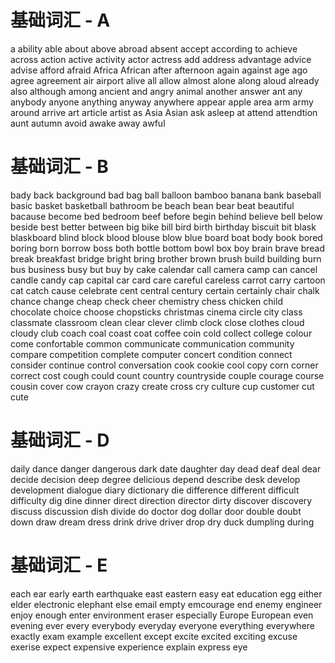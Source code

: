 # 基础词汇 - A

a
ability
able
about
above
abroad
absent
accept
according to
achieve
across
action
active
activity
actor
actress
add
address
advantage
advice
advise
afford
afraid
Africa
African
after
afternoon
again
against
age
ago
agree
agreement
air
airport
alive
all
allow
almost
alone
along
aloud
already
also
although
among
ancient
and
angry
animal
another
answer
ant
any
anybody
anyone
anything
anyway
anywhere
appear
apple
area
arm
army
around
arrive
art
article
artist
as
Asia
Asian
ask
asleep
at
attend
attendtion
aunt
autumn
avoid
awake
away
awful

# 基础词汇 - B

bady
back
background
bad
bag
ball
balloon
bamboo
banana
bank
baseball
basic
basket
basketball
bathroom
be
beach
bean
bear
beat
beautiful
bacause
become
bed
bedroom
beef
before
begin
behind
believe
bell
below
beside
best
better
between
big
bike
bill
bird
birth
birthday
biscuit
bit
blask
blaskboard
blind
block
blood
blouse
blow
blue
board
boat
body
book
bored
boring
born
borrow
boss
both
bottle
bottom
bowl
box
boy
brain
brave
bread
break
breakfast
bridge
bright
bring
brother
brown
brush
build
building
burn
bus
business
busy
but
buy
by
cake
calendar
call
camera
camp
can
cancel
candle
candy
cap
capital
car
card
care
careful
careless
carrot
carry
cartoon
cat
catch
cause
celebrate
cent
central
century
certain
certainly
chair
chalk
chance
change
cheap
check
cheer
chemistry
chess
chicken
child
chocolate
choice
choose
chopsticks
christmas
cinema
circle
city
class
classmate
classroom
clean
clear
clever
climb
clock
close
clothes
cloud
cloudy
club
coach
coal
coast
coat
coffee
coin
cold
collect
college
colour
come
confortable
common
communicate
communication
community
compare
competition
complete
computer
concert
condition
connect
consider
continue
control
conversation
cook
cookie
cool
copy
corn
corner
correct
cost
cough
could
count
country
countryside
couple
courage
course
cousin
cover
cow
crayon
crazy
create
cross
cry
culture
cup
customer
cut
cute

# 基础词汇 - D

daily
dance
danger
dangerous
dark
date
daughter
day
dead
deaf
deal
dear
decide
decision
deep
degree
delicious
depend
describe
desk
develop
development
dialogue
diary
dictionary
die
difference
different
difficult
difficulty
dig
dine
dinner
direct
direction
director
dirty
discover
discovery
discuss
discussion
dish
divide
do
doctor
dog
dollar
door
double
doubt
down
draw
dream
dress
drink
drive
driver
drop
dry
duck
dumpling
during

# 基础词汇 - E

each
ear
early
earth
earthquake
east
eastern
easy
eat
education
egg
either
elder
electronic
elephant
else
email
empty
emcourage
end
enemy
engineer
enjoy
enough
enter
environment
eraser
especially
Europe
European
even
evening
ever
every
everybody
everyday
everyone
everything
everywhere
exactly
exam
example
excellent
except
excite
excited
exciting
excuse
exerise
expect
expensive
experience
explain
express
eye
